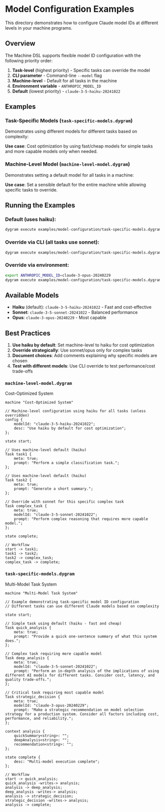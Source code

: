 # Model Configuration Examples

This directory demonstrates how to configure Claude model IDs at different levels in your machine programs.

## Overview

The Machine DSL supports flexible model ID configuration with the following priority order:

1. **Task-level** (highest priority) - Specific tasks can override the model
2. **CLI parameter** - Command-line `--model` flag
3. **Machine-level** - Default for all tasks in the machine
4. **Environment variable** - `ANTHROPIC_MODEL_ID`
5. **Default** (lowest priority) - `claude-3-5-haiku-20241022`

## Examples

### Task-Specific Models (`task-specific-models.dygram`)

Demonstrates using different models for different tasks based on complexity:


**Use case**: Cost optimization by using fast/cheap models for simple tasks and more capable models only when needed.

### Machine-Level Model (`machine-level-model.dygram`)

Demonstrates setting a default model for all tasks in a machine:


**Use case**: Set a sensible default for the entire machine while allowing specific tasks to override.

## Running the Examples

### Default (uses haiku):
```bash
dygram execute examples/model-configuration/task-specific-models.dygram
```

### Override via CLI (all tasks use sonnet):
```bash
dygram execute examples/model-configuration/task-specific-models.dygram --model claude-3-5-sonnet-20241022
```

### Override via environment:
```bash
export ANTHROPIC_MODEL_ID=claude-3-opus-20240229
dygram execute examples/model-configuration/task-specific-models.dygram
```

## Available Models

- **Haiku** (default): `claude-3-5-haiku-20241022` - Fast and cost-effective
- **Sonnet**: `claude-3-5-sonnet-20241022` - Balanced performance
- **Opus**: `claude-3-opus-20240229` - Most capable

## Best Practices

1. **Use haiku by default**: Set machine-level to haiku for cost optimization
2. **Override strategically**: Use sonnet/opus only for complex tasks
3. **Document choices**: Add comments explaining why specific models are chosen
4. **Test with different models**: Use CLI override to test performance/cost trade-offs

### `machine-level-model.dygram`
Cost-Optimized System

```dy examples/model-configuration/machine-level-model.dygram
machine "Cost-Optimized System"

// Machine-level configuration using haiku for all tasks (unless overridden)
config {
    modelId: "claude-3-5-haiku-20241022";
    desc: "Use haiku by default for cost optimization";
};

state start;

// Uses machine-level default (haiku)
Task task1 {
    meta: true;
    prompt: "Perform a simple classification task.";
};

// Uses machine-level default (haiku)
Task task2 {
    meta: true;
    prompt: "Generate a short summary.";
};

// Override with sonnet for this specific complex task
Task complex_task {
    meta: true;
    modelId: "claude-3-5-sonnet-20241022";
    prompt: "Perform complex reasoning that requires more capable model.";
};

state complete;

// Workflow
start -> task1;
task1 -> task2;
task2 -> complex_task;
complex_task -> complete;

```

### `task-specific-models.dygram`

Multi-Model Task System

```dy examples/model-configuration/task-specific-models.dygram
machine "Multi-Model Task System"

// Example demonstrating task-specific model ID configuration
// Different tasks can use different Claude models based on complexity

state start;

// Simple task using default (haiku - fast and cheap)
Task quick_analysis {
    meta: true;
    prompt: "Provide a quick one-sentence summary of what this system does.";
};

// Complex task requiring more capable model
Task deep_analysis {
    meta: true;
    modelId: "claude-3-5-sonnet-20241022";
    prompt: "Perform an in-depth analysis of the implications of using different AI models for different tasks. Consider cost, latency, and quality trade-offs.";
};

// Critical task requiring most capable model
Task strategic_decision {
    meta: true;
    modelId: "claude-3-opus-20240229";
    prompt: "Make a strategic recommendation on model selection strategy for a production system. Consider all factors including cost, performance, and reliability.";
};

context analysis {
    quickSummary<string>: "";
    deepAnalysis<string>: "";
    recommendation<string>: "";
};

state complete {
    desc: "Multi-model execution complete";
};

// Workflow
start -> quick_analysis;
quick_analysis -writes-> analysis;
analysis -> deep_analysis;
deep_analysis -writes-> analysis;
analysis -> strategic_decision;
strategic_decision -writes-> analysis;
analysis -> complete;

```
